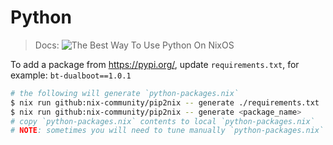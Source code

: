 # Python

> Docs: ![The Best Way To Use Python On NixOS](https://www.youtube.com/watch?v=6fftiTJ2vuQ&t=276s)

To add a package from https://pypi.org/, update `requirements.txt`, for example: `bt-dualboot==1.0.1`

```sh
# the following will generate `python-packages.nix`
$ nix run github:nix-community/pip2nix -- generate ./requirements.txt
$ nix run github:nix-community/pip2nix -- generate <package_name>
# copy `python-packages.nix` contents to local `python-packages.nix`
# NOTE: sometimes you will need to tune manually `python-packages.nix`
```
